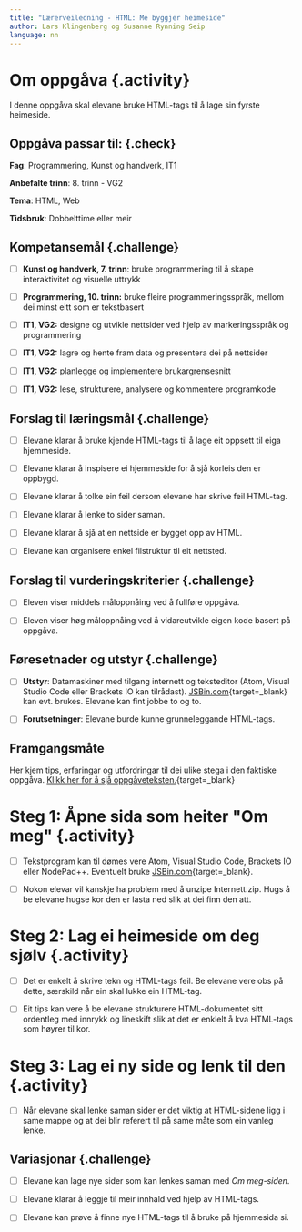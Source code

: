 ```yaml
---
title: "Lærerveiledning - HTML: Me byggjer heimeside"
author: Lars Klingenberg og Susanne Rynning Seip
language: nn
---
```


# Om oppgåva {.activity}

I denne oppgåva skal elevane bruke HTML-tags til å lage sin fyrste heimeside.

## Oppgåva passar til: {.check}

 __Fag__: Programmering, Kunst og handverk, IT1

__Anbefalte trinn__: 8. trinn - VG2

__Tema__: HTML, Web

__Tidsbruk__: Dobbelttime eller meir

## Kompetansemål {.challenge}

- [ ] __Kunst og handverk, 7. trinn__: bruke programmering til å skape interaktivitet og visuelle uttrykk

- [ ] __Programmering, 10. trinn:__ bruke fleire programmeringsspråk, mellom dei minst eitt som er tekstbasert

- [ ] __IT1, VG2:__ designe og utvikle nettsider ved hjelp av markeringsspråk og programmering

- [ ] __IT1, VG2:__ lagre og hente fram data og presentera dei på nettsider

- [ ] __IT1, VG2:__ planlegge og implementere brukargrensesnitt

- [ ] __IT1, VG2:__ lese, strukturere, analysere og kommentere programkode

## Forslag til læringsmål {.challenge}

- [ ] Elevane klarar å bruke kjende HTML-tags til å lage eit oppsett til eiga hjemmeside.

- [ ] Elevane klarar å inspisere ei hjemmeside for å sjå korleis den er oppbygd.

- [ ] Elevane klarar å tolke ein feil dersom elevane har skrive feil HTML-tag.

- [ ] Elevane klarar å lenke to sider saman.

- [ ] Elevane klarar å sjå at en nettside er bygget opp av HTML.

- [ ] Elevane kan organisere enkel filstruktur til eit nettsted.


## Forslag til vurderingskriterier {.challenge}

- [ ] Eleven viser middels måloppnåing ved å fullføre oppgåva.

- [ ] Eleven viser høg måloppnåing ved å vidareutvikle eigen kode basert på oppgåva.

## Føresetnader og utstyr {.challenge}

- [ ] __Utstyr__: Datamaskiner med tilgang internett og teksteditor (Atom, Visual Studio Code eller Brackets IO kan tilrådast). [JSBin.com](http://jsbin.com){target=_blank} kan evt. brukes. Elevane kan fint jobbe to og to.

- [ ] __Forutsetninger__: Elevane burde kunne grunneleggande HTML-tags.

## Framgangsmåte

Her kjem tips, erfaringar og utfordringar til dei ulike stega i den faktiske
oppgåva. [Klikk her for å sjå
oppgåveteksten.](en_hjemmeside_nn.html){target=_blank}

# Steg 1: Åpne sida som heiter "Om meg" {.activity}

- [ ] Tekstprogram kan til dømes vere Atom, Visual Studio Code, Brackets IO eller NodePad++. Eventuelt bruke [JSBin.com](http://jsbin.com){target=_blank}.

- [ ] Nokon elevar vil kanskje ha problem med å unzipe Internett.zip. Hugs å be elevane hugse kor den er lasta ned slik at dei finn den att.

# Steg 2: Lag ei heimeside om deg sjølv {.activity}

- [ ] Det er enkelt å skrive tekn og HTML-tags feil. Be elevane vere obs på dette, særskild når ein skal lukke ein HTML-tag.

- [ ] Eit tips kan vere å be elevane strukturere HTML-dokumentet sitt ordentleg med innrykk og lineskift slik at det er enklelt å kva HTML-tags som høyrer til kor.

# Steg 3: Lag ei ny side og lenk til den {.activity}

- [ ] Når elevane skal lenke saman sider er det viktig at HTML-sidene ligg i same mappe og at dei blir referert til på same måte som ein vanleg lenke.

## Variasjonar {.challenge}

- [ ] Elevane kan lage nye sider som kan lenkes saman med _Om meg-siden_.

- [ ] Elevane klarar å leggje til meir innhald ved hjelp av HTML-tags.

- [ ] Elevane kan prøve å finne nye HTML-tags til å bruke på hjemmesida si.
